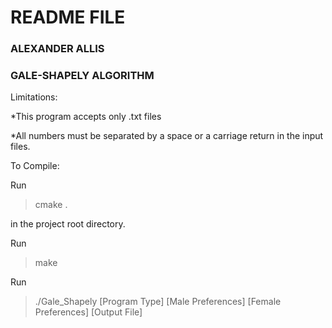 # README FILE

### ALEXANDER ALLIS
### GALE-SHAPELY ALGORITHM

Limitations:

*This program accepts only .txt files

*All numbers must be separated by a space or a carriage return
in the input files.

To Compile:

Run 
>cmake .

in the project root directory.

Run 
>make
> 
Run 
>./Gale_Shapely [Program Type] [Male Preferences] [Female Preferences] [Output File]
